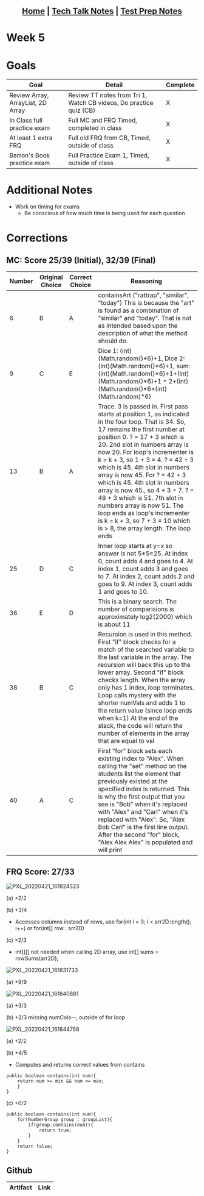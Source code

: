 <h2 align="center"> <a href="https://rachelklee.github.io/csa-datastructures/">Home</a> | <a href="https://rachelklee.github.io/csa-datastructures/techtalknotes">Tech Talk Notes</a> | <a href="https://rachelklee.github.io/csa-datastructures/testprep">Test Prep Notes</a></h2>

# Week 5

# Goals

| Goal | Detail | Complete |
| --- | --- | --- |
| Review Array, ArrayList, 2D Array | Review TT notes from Tri 1, Watch CB videos, Do practice quiz (CB) | X |
| In Class full practice exam | Full MC and FRQ Timed, completed in class | X |
| At least 1 extra FRQ | Full old FRQ from CB, Timed, outside of class | X |
| Barron's Book practice exam | Full Practice Exam 1, Timed, outside of class | X |

# Additional Notes
* Work on timing for exams
     * Be conscious of how much time is being used for each question

# Corrections
## MC: Score 25/39 (Initial), 32/39 (Final)
| Number | Original Choice | Correct Choice | Reasoning |
| --- | --- | --- | --- |
| 6 | B | A | containsArt ("rattrap", "similar", "today") This is because the "art" is found as a combination of "similar" and "today". That is not as intended based upon the description of what the method should do. |
| 9 | C | E | Dice 1: (int)(Math.random()*6)+1, Dice 2: (int)(Math.random()*6)+1, sum: (int)(Math.random()*6)+1+(int)(Math.random()*6)+1 = 2+(int)(Math.random()*6+(int)(Math.random)*6)
| 13 | B | A | Trace. 3 is passed in. First pass starts at position 1, as indicated in the four loop. That is 34. So, 17 remains the first number at position 0. ? = 17 + 3 which is 20. 2nd slot in numbers array is now 20. For loop's incrementer is k = k + 3, so 1 + 3 = 4. ? = 42 + 3 which is 45. 4th slot in numbers array is now 45. For ? = 42 + 3 which is 45. 4th slot in numbers array is now 45., so 4 + 3 = 7. ? = 48 + 3 which is 51. 7th slot in numbers array is now 51. The loop ends as loop's incrementer is k = k + 3, so 7 + 3 = 10 which is > 8, the array length. The loop ends |
| 25 | D | C | Inner loop starts at y=x so answer is not 5*5=25. At index 0, count adds 4 and goes to 4. At index 1, count adds 3 and goes to 7. At index 2, count adds 2 and goes to 9. At index 3, count adds 1 and goes to 10. |
| 36 | E | D | This is a binary search. The number of comparisions is approximately log2(2000) which is about 11 |
| 38 | B | C | Recursion is used in this method. First "if" block checks for a match of the searched variable to the last variable in the array. The recursion will back this up to the lower array. Second "if" block checks length. When the array only has 1 index, loop terminates. Loop calls mystery with the shorter numVals and adds 1 to the return value (since loop ends when k=1) At the end of the stack, the code will return the number of elements in the array that are equal to val |
| 40 | A | C | First "for" block sets each existing index to "Alex". When calling the "set" method on the students list the element that previously existed at the specified index is returned. This is why the first output that you see is "Bob" when it's replaced with "Alex" and "Carl" when it's replaced with "Alex". So, "Alex Bob Carl" is the first line output. After the second "for" block, "Alex Alex Alex" is populated and will print |

## FRQ Score: 27/33
![PXL_20220421_161824323](https://user-images.githubusercontent.com/77082379/165020104-2d1e486d-3963-4c3a-8c83-591bf23ac0f5.jpg)

(a) +2/2

(b) +3/4
- Accesses columns instead of rows, use for(int i = 0; i < arr2D.length(); i++) or for(int[] row : arr2D)

(c) +2/3
- int[][] not needed when calling 2D array, use int[] sums = rowSums(arr2D);

![PXL_20220421_161831733](https://user-images.githubusercontent.com/77082379/165020110-5dfe4484-bd13-40f9-8a27-6f7efd0515a6.jpg)

(a) +9/9

![PXL_20220421_161840881](https://user-images.githubusercontent.com/77082379/165020121-3f9596f3-7381-4093-a8a8-6746d2b4df6a.jpg)

(a) +3/3

(b) +2/3 missing numCols--; outside of for loop

![PXL_20220421_161844758](https://user-images.githubusercontent.com/77082379/165020135-fd7080b9-c809-4d26-902f-14e02ea0e59e.jpg)

(a) +2/2

(b) +4/5

- Computes and returns correct values from contains
```
public boolean contains(int num){
    return num >= min && num <= max;
    }
}
```
(c) +0/2
```
public boolean contains(int num){
    for(NumberGroup group : groupList){
        if(group.contains(num)){
            return true;
        }
    }
    return false;
}
```

## Github

| Artifact | Link |
| -- | -- |

